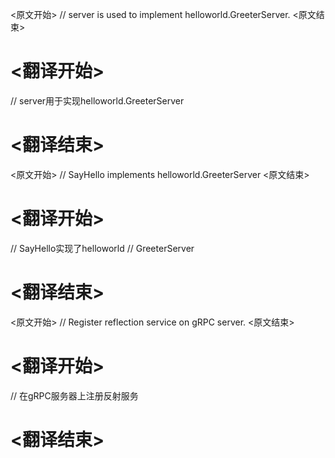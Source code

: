 
<原文开始>
// server is used to implement helloworld.GreeterServer.
<原文结束>

# <翻译开始>
// server用于实现helloworld.GreeterServer
# <翻译结束>


<原文开始>
// SayHello implements helloworld.GreeterServer
<原文结束>

# <翻译开始>
// SayHello实现了helloworld
// GreeterServer
# <翻译结束>


<原文开始>
	// Register reflection service on gRPC server.
<原文结束>

# <翻译开始>
// 在gRPC服务器上注册反射服务
# <翻译结束>

